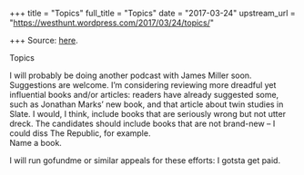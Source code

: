 +++
title = "Topics"
full_title = "Topics"
date = "2017-03-24"
upstream_url = "https://westhunt.wordpress.com/2017/03/24/topics/"

+++
Source: [here](https://westhunt.wordpress.com/2017/03/24/topics/).

Topics

I will probably be doing another podcast with James Miller soon.
Suggestions are welcome. I’m considering reviewing more dreadful yet
influential books and/or articles: readers have already suggested some,
such as Jonathan Marks’ new book, and that article about twin studies in
Slate. I would, I think, include books that are seriously wrong but not
utter dreck. The candidates should include books that are not brand-new
– I could diss The Republic, for example.  
Name a book.

I will run gofundme or similar appeals for these efforts: I gotsta get
paid.

